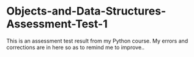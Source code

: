 # Objects-and-Data-Structures-Assessment-Test-1
This is an assessment test result from my Python course. My errors and corrections are in here so as to remind me to improve..
